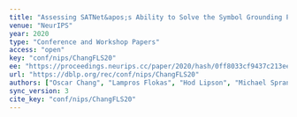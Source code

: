 ```yaml
---
title: "Assessing SATNet&apos;s Ability to Solve the Symbol Grounding Problem."
venue: "NeurIPS"
year: 2020
type: "Conference and Workshop Papers"
access: "open"
key: "conf/nips/ChangFLS20"
ee: "https://proceedings.neurips.cc/paper/2020/hash/0ff8033cf9437c213ee13937b1c4c455-Abstract.html"
url: "https://dblp.org/rec/conf/nips/ChangFLS20"
authors: ["Oscar Chang", "Lampros Flokas", "Hod Lipson", "Michael Spranger"]
sync_version: 3
cite_key: "conf/nips/ChangFLS20"
---
```

